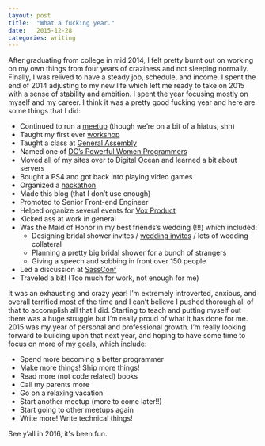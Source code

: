 ```yaml
---
layout: post
title:  "What a fucking year."
date:   2015-12-28
categories: writing
---
```


After graduating from college in mid 2014, I felt pretty burnt out on working on my own things from four years of craziness and not sleeping normally. Finally, I was relived to have a steady job, schedule, and income. I spent the end of 2014 adjusting to my new life which left me ready to take on 2015 with a sense of stability and ambition. I spent the year focusing mostly on myself and my career. I think it was a pretty good fucking year and here are some things that I did:

- Continued to run a [meetup](http://sassydc.github.io/) (though we’re on a bit of a hiatus, shh)
- Taught my first ever [workshop](http://product.voxmedia.com/2015/3/9/8162607/femsplain-html-css-workshop)
- Taught a class at [General Assembly](https://generalassemb.ly/instructors/ally-palanzi/4262)
- Named one of [DC’s Powerful Women Programmers](http://dcfemtech.github.io/dcftawards.html)
- Moved all of my sites over to Digital Ocean and learned a bit about servers
- Bought a PS4 and got back into playing video games
- Organized a [hackathon](http://blog.allypalanzi.com/hackathon)
- Made this blog (that I don’t use enough)
- Promoted to Senior Front-end Engineer
- Helped organize several events for [Vox Product](http://product.voxmedia.com/events)
- Kicked ass at work in general
- Was the Maid of Honor in my best friends’s wedding (!!!) which included:
    - Designing bridal shower invites / [wedding invites](https://dribbble.com/shots/2146343-dine-dance) / lots of wedding collateral
    - Planning a pretty big bridal shower for a bunch of strangers
    - Giving a speech and sobbing in front over 150 people
- Led a discussion at [SassConf](http://sassconf.com/)
- Traveled a bit! (Too much for work, not enough for me)

It was an exhausting and crazy year! I’m extremely introverted, anxious, and overall terrified most of the time and I can’t believe I pushed thorough all of that to accomplish all that I did. Starting to teach and putting myself out there was a huge struggle but I’m really proud of what it has done for me. 2015 was my year of personal and professional growth. I’m really looking forward to building upon that next year, and hoping to have some time to focus on more of my goals, which include:

- Spend more becoming a better programmer
- Make more things! Ship more things!
- Read more (not code related) books
- Call my parents more
- Go on a relaxing vacation
- Start another meetup (more to come later!!)
- Start going to other meetups again
- Write more! Write technical things!

See y’all in 2016, it's been fun.